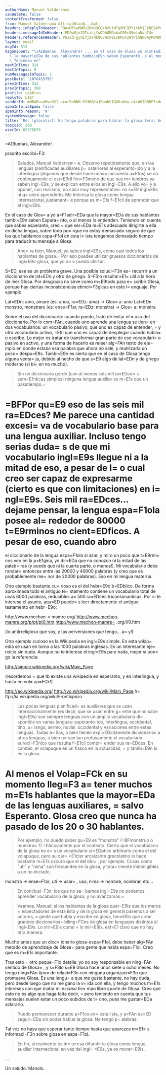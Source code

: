 ```yaml
---
authorName: Manuel Valderrama
canDelete: false
contentTrasformed: false
from: Manuel Valderrama &lt;cp46tan@...&gt;
headers.inReplyToHeader: PDAxMTcwMWMzZWYwOCQ4NzU1NTg0MCQ5YjhkMjJkNEB4Pg==
headers.messageIdInHeader: PDQwMjk2OTczLjYwODA0MDhAaG90cG9wLmNvbT4=
headers.referencesHeader: PGJ2dTgyditjdTNkQGVHcm91cHMuY29tPiA8NDAyM0NDODIuNDA5MDkwNkBob3Rwb3AuY29tPiA8MDExNzAxYzNlZjA4JDg3NTU1ODQwJDliOGQyMmQ0QHg+
layout: email
msgId: 313
msgSnippet: "\xA1Buenas, Alexandre! ... En el caso de Glosa yo a\xF1adir\xEDa que\
  \ la mayor\xEDa de sus hablantes tambi\xE9n saben Esperanto, o al menos lo entienden.\
  \ Teniendo en"
nextInTime: 314
nextInTopic: 0
numMessagesInTopic: 2
postDate: '1076455795'
prevInTime: 312
prevInTopic: 308
profile: cp46tan
replyTo: LIST
senderId: mNB4RuudHve6K1-ococRsRNM-0336QKaJFw4bVIQGHzWUw-cAcWUIQ8BP3sdAkuLI9aSgVLoLxDagulzdwrYfpOI4apAqmFB89kyAKQ
spamInfo.isSpam: false
spamInfo.reason: '0'
systemMessage: false
title: 'Re: [glosalist] No tengo palabras para hablar la glosa (era: Angeli).'
topicId: 308
userId: 65375870
---
```


=A1Buenas, Alexandre!

pracrito escribi=F3:

>    Saludos, Manuel Valderram=
a.
>    Observo repetidamente que, en las lenguas planificadas auxiliares p=
osteriores al esperanto-ido y a la interlingua (digamos que desde hace unos=
 cincuenta a=F1os) se da continuamente el est=E9ril fen=F3meno de que sus m=
iembros ya saben ingl=E9s, y se explican entre ellos en ingl=E9s. A ello vo=
y a oponer, con realismo, un caso muy representativo: no s=E9 ingl=E9s ni q=
uiero aprenderlo. Me interesa la glosa como lengua internacional, justament=
e porque es m=E1s f=E1cil de aprender que el ingl=E9s.
>
En el caso de Glos=
a yo a=F1adir=EDa que la mayor=EDa de sus hablantes tambi=E9n 
saben Espera=
nto, o al menos lo entienden.
Teniendo en cuenta que sabes esperanto, creo =
que ser=EDa m=E1s adecuado 
dirigirte a ella en dicha lengua, sobre todo po=
rque no estoy demasiado 
seguro de que los que hablamos espa=F1ol en esta l=
ista tengamos demasiado 
tiempo para traducir tu mensaje a Glosa.

>    Aho=
ra bien, Manuel, ya sabes ingl=E9s, como casi todos los hablantes de glosa.=
 Por eso puedes utilizar gruesos diccionarios de ingl=E9s-glosa, que yo no =
puedo utilizar.
>
S=ED, ese es un problema grave. Una posible soluci=F3n es=
 recurrir a un 
diccionario de lat=EDn y otro de griego. S=F3lo resultar=E1=
 util a la hora de 
leer Glosa. Por desgracia no sirve como m=E9todo para e=
scribir Glosa, 
porque hay ciertas inconsistencias etimol=F3gicas en este l=
enguaje. Por 
ejemplo:

Lat=EDn: amo, amare (es: amar, ra=EDz: ama) -> Glos=
a: amo
Lat=EDn: monstro, monstrare (es: ense=F1ar, ra=EDz: monstra) -> Glos=
a: monstra

Sobre el uso del diccionario: cuando puedo, trato de evitar el =
uso del 
diccionario. Por lo com=FAn, cuando uno aprende una lengua se tien=
en dos 
vocabularios: un vocabulario pasivo, que uno es capaz de entender, =
y 
otro vocabulario activo, =E9l que uno es capaz de desplegar cuando habla=
 o 
escribe. Lo mejor es tratar de transformar gran parte de ese vocabulari=
o 
pasivo en activo, y una forma de hacerlo es releer alg=FAn texto de 
eje=
mplo en donde estaba esa palabra que ahora no sale, y reutilizarla un 
poco=
 despu=E9s. Tambi=E9n es cierto que en el caso de Glosa tengo alguna 
venta=
ja, debido al hecho de que s=E9 algo de lat=EDn y de griego moderno (si 
bi=
en no mucho).

>    Sin un diccionario gordo (con al menos seis mil ra=EDce=
s sem=E1nticas simples) ninguna lengua auxiliar es m=E1s que un pasatiempo.=

>
=BFPor qu=E9 eso de las seis mil ra=EDces? Me parece una cantidad excesi=
va de 
vocabulario base para una lengua auxiliar. Incluso tengo serias duda=
s de 
que mi vocabulario ingl=E9s llegue ni a la mitad de eso, a pesar de l=
o 
cual creo ser capaz de expresarme (cierto es que con limitaciones) en 
i=
ngl=E9s. Seis mil ra=EDces... dejame pensar, la lengua espa=F1ola posee 
al=
rededor de 80000 t=E9rminos no cient=EDficos. A pesar de eso, cuando abro 
=
el diccionario de la lengua espa=F1ola al azar, y miro un poco que 
t=E9rmi=
nos veo en la p=E1gina, yo dir=EDa que no conozco ni la mitad de las 
palab=
ras (y puede que ni la cuarta parte, o menos!). Mi vocabulario debe 
rondar=
 entonces entre las 20000 y 40000 palabras (y creo que es 
probablemente me=
nor de 20000 palabras). Eso en mi lengua materna.

Otro ejemplo bastante cu=
rioso es el del hebr=E9o b=EDblico. De forma 
aproximada todo el antiguo te=
stamento contiene un vocabulario total de 
unas 6000 palabras, reducibles a=
 500 ra=EDces triconsonanticas. Por si te 
interesa el asunto, aqu=ED puede=
s leer directamente el antiguo testamento 
en hebr=E9o:

http://www.mechon-=
mamre.org/
http://www.mechon-mamre.org/p/pt/pt0.htm
http://www.mechon-mamre=
.org/i/0.htm

(lo antirreligioso que soy, y las perversiones que tengo... a=
y!)

Otro ejemplo curioso es la Wikipedia en ingl=E9s simple. En esta wikip=
edia 
se usan en torno a las 1000 palabras inglesas. Es un interesante 
eje=
rcicio sin duda. Aunque no te interese el ingl=E9s para nada, mejor si 
pon=
go la referencia:

http://simple.wikipedia.org/wiki/Main_Page

(recordemos =
que tb existe una wikipedia en esperanto, y en interlingua, 
y hasta en vol=
ap=FCk!)

http://eo.wikipedia.org/
http://vo.wikipedia.org/wiki/Main_Page
h=
ttp://ia.wikipedia.org/wiki/Frontispicio

>    Las pocas lenguas planificad=
as auxiliares que se usan internacionalmente (es decir, que se usan entre g=
ente que no sabe ingl=E9s) son siempre lenguas con un amplio vocabulario di=
sponible en varias lenguas: esperanto-ido, interlingua, occidental, tino, u=
lango, sermo, novial, occidental y variaciones entre estas lenguas. Todas e=
llas, o bien tienen expl=EDcitamente diccionarios a otras lenguas, o bien u=
san tan profusamente el vocabulario eurocl=F3nico que resulta f=E1cil compr=
ender sus ra=EDces. En cambio, el volapuque es un fiasco en la actualidad, =
y tambi=E9n lo es la glosa.
>
Al menos el Volap=FCk en su momento lleg=F3 a=
 tener muchos m=E1s hablantes que 
la mayor=EDa de las lenguas auxiliares, =
salvo Esperanto. Glosa creo que 
nunca ha pasado de los 20 o 30 hablantes.
=

>    Por ejemplo, no puedo saber qu=E9 es "monstra" (=BFmonstruo o muestra=
?) =FAnicamente por el contexto. Cierto que el vocabulario de la glosa no e=
s un vocabulario cr=EDptico arbitrario como el del volapuque, pero su car=
=E1cter arcaizante grecolatino lo hace bastante m=E1s oscuro que el del ido=
, por ejemplo. Cosas como "uti" y "nima" son frecuentes en la glosa, y tota=
lmente ininteligibles a un no iniciado.
>
monstra -> ense=F1ar; uti -> usar=
, uso; nima -> nombre, nombrar, etc...

>    En conclusi=F3n: los que no sa=
bemos ingl=E9s no podemos aprender vocabulario de la glosa, y no avanzamos.=

>    Veamos, Manuel: si los hablantes de la glosa quer=E9is que los meros =
espectadores de esta lista y de la glosa en general pasemos a ser actores, =
gente que habla y escribe en glosa, ten=E9is que crear grandes diccionarios=
 biling=FCes de glosa en lenguajes distintos al ingl=E9s. Lo mir=E9is como =
lo mir=E9is, est=E1 claro que no hay otra manera.
>
Mucho antes que un dicc=
ionario glosa-espa=F1ol, debe haber alg=FAn metodo de 
aprendizaje de Glosa=
 para gente que habla espa=F1ol. Creo que es m=E1s 
importante.

Tras esto =
otro peque=F1o detalle: yo no soy responsable en ning=FAn sentido 
de Glosa=
, y s=F3lo s=E9 Glosa hace unos siete u ocho meses. No tengo ning=FAn 
tipo=
 de relaci=F3n con ninguna organizaci=F3n que promueva Glosa. Es una 
lengu=
a que me gusta bastante, no hay duda, pero desde luego que no me 
gano la v=
ida con ella, y tengo muchos m=E1s intereses con que matar mi 
_escaso_ tie=
mpo libre aparte de Glosa. Creo que esto no es algo que haga 
falta decir, =
pero teniendo en cuenta que tus mensajes suelen estar un 
poco subidos de t=
ono, pues me gustar=EDa aclararlo.

>    Puedo permanecer durante a=F1os en=
 esta lista, y a=FAn as=ED seguir=EDa sin poder hablar la glosa. No tengo p=
alabras.
>
Tal vez no haya que esperar tanto tiempo hasta que aparezca m=E1=
s 
informaci=F3n sobre glosa en espa=F1ol.

>    En fin, si realmente os in=
teresa difundir la glosa como lengua auxiliar internacional en vez del ingl=
=E9s, ya os mover=E9is.
>
...

Un saludo.
Manolo.



